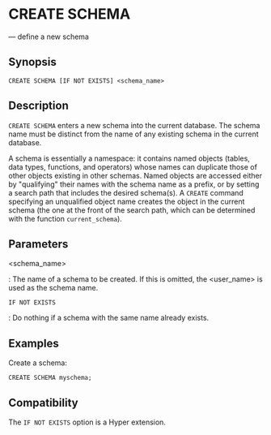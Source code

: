 # CREATE SCHEMA

— define a new schema

## Synopsis

```sql_template
CREATE SCHEMA [IF NOT EXISTS] <schema_name>
```

## Description

`CREATE SCHEMA` enters a new schema into the current database. The
schema name must be distinct from the name of any existing schema in the
current database.

A schema is essentially a namespace: it contains named objects (tables,
data types, functions, and operators) whose names can duplicate those of
other objects existing in other schemas. Named objects are accessed
either by "qualifying" their names with the schema name as a prefix, or
by setting a search path that includes the desired schema(s). A `CREATE`
command specifying an unqualified object name creates the object in the
current schema (the one at the front of the search path, which can be
determined with the function `current_schema`).

## Parameters

\<schema_name\>

:   The name of a schema to be created. If this is omitted, the
    \<user_name\> is used as the schema name.

`IF NOT EXISTS`

:   Do nothing if a schema with the same name already exists.

## Examples

Create a schema:

    CREATE SCHEMA myschema;

## Compatibility

The `IF NOT EXISTS` option is a Hyper extension.